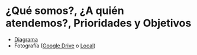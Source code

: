 # ¿Qué somos?, ¿A quién atendemos?, Prioridades y Objetivos

* [Diagrama](nosotros.excalidraw)
* Fotografía ([Google Drive](https://drive.google.com/drive/folders/1xzSU2FvYMJ0FUUQ61IK06SSVKvtlDxv4?hl=es) o [Local](nosotros.jpg))

